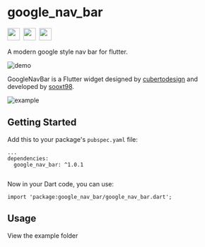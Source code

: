 # google_nav_bar


<img src="https://forthebadge.com/images/badges/built-with-love.svg" height="28px" />&nbsp;&nbsp;<img src="https://img.shields.io/badge/license-MIT-green?style=for-the-badge" height="28px" />&nbsp;&nbsp;<a href="https://pub.dev/packages/google_nav_bar"><img src="https://img.shields.io/pub/v/google_nav_bar.svg?style=for-the-badge" height="28px" /></a>

A modern google style nav bar for flutter.

![demo](https://user-images.githubusercontent.com/13378059/71318444-01c77a80-24cc-11ea-8470-4a983d76fd11.gif)


GoogleNavBar is a Flutter widget designed by [cubertodesign](https://dribbble.com/shots/5925052-Google-Bottom-Bar-Navigation-Pattern/) and developed by [sooxt98](https://www.instagram.com/sooxt98/).

![example](https://user-images.githubusercontent.com/13378059/71321360-2b47cc80-24f3-11ea-9b1b-389355ae8661.gif)


## Getting Started

Add this to your package's `pubspec.yaml` file:
```
...
dependencies:
  google_nav_bar: ^1.0.1
  
```

Now in your Dart code, you can use:
```
import 'package:google_nav_bar/google_nav_bar.dart';
```

## Usage

View the example folder
